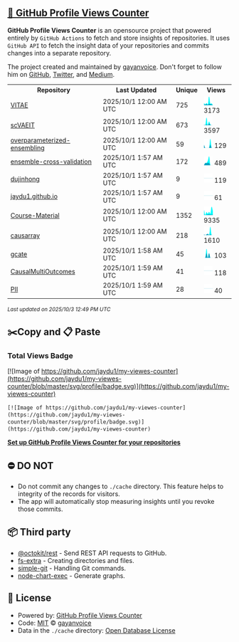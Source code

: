 ## [🚀 GitHub Profile Views Counter](https://github.com/gayanvoice/github-profile-views-counter)
**GitHub Profile Views Counter** is an opensource project that powered entirely by  `GitHub Actions` to fetch and store insights of repositories.
It uses `GitHub API` to fetch the insight data of your repositories and commits changes into a separate repository.

The project created and maintained by [gayanvoice](https://github.com/gayanvoice). Don't forget to follow him on [GitHub](https://github.com/gayanvoice), [Twitter](https://twitter.com/gayanvoice), and [Medium](https://gayanvoice.medium.com/).

<table>
	<tr>
		<th>
			Repository
		</th>
		<th>
			Last Updated
		</th>
		<th>
			Unique
		</th>
		<th>
			Views
		</th>
	</tr>
	<tr>
		<td>
			<a href="https://github.com/jaydu1/my-viewes-counter/tree/master/readme/237868661/week.md">
				VITAE
			</a>
		</td>
		<td>
			2025/10/1 12:00 AM UTC
		</td>
		<td>
			725
		</td>
		<td>
			<img alt="Response time graph" src="https://github.com/jaydu1/my-viewes-counter/raw/master/graph/237868661/small/week.png" height="20"> 3173
		</td>
	</tr>
	<tr>
		<td>
			<a href="https://github.com/jaydu1/my-viewes-counter/tree/master/readme/462010436/week.md">
				scVAEIT
			</a>
		</td>
		<td>
			2025/10/1 12:00 AM UTC
		</td>
		<td>
			673
		</td>
		<td>
			<img alt="Response time graph" src="https://github.com/jaydu1/my-viewes-counter/raw/master/graph/462010436/small/week.png" height="20"> 3597
		</td>
	</tr>
	<tr>
		<td>
			<a href="https://github.com/jaydu1/my-viewes-counter/tree/master/readme/531928405/week.md">
				overparameterized-ensembling
			</a>
		</td>
		<td>
			2025/10/1 12:00 AM UTC
		</td>
		<td>
			59
		</td>
		<td>
			<img alt="Response time graph" src="https://github.com/jaydu1/my-viewes-counter/raw/master/graph/531928405/small/week.png" height="20"> 129
		</td>
	</tr>
	<tr>
		<td>
			<a href="https://github.com/jaydu1/my-viewes-counter/tree/master/readme/703793347/week.md">
				ensemble-cross-validation
			</a>
		</td>
		<td>
			2025/10/1 1:57 AM UTC
		</td>
		<td>
			172
		</td>
		<td>
			<img alt="Response time graph" src="https://github.com/jaydu1/my-viewes-counter/raw/master/graph/703793347/small/week.png" height="20"> 489
		</td>
	</tr>
	<tr>
		<td>
			<a href="https://github.com/jaydu1/my-viewes-counter/tree/master/readme/364835133/week.md">
				dujinhong
			</a>
		</td>
		<td>
			2025/10/1 1:57 AM UTC
		</td>
		<td>
			9
		</td>
		<td>
			<img alt="Response time graph" src="https://github.com/jaydu1/my-viewes-counter/raw/master/graph/364835133/small/week.png" height="20"> 119
		</td>
	</tr>
	<tr>
		<td>
			<a href="https://github.com/jaydu1/my-viewes-counter/tree/master/readme/183219516/week.md">
				jaydu1.github.io
			</a>
		</td>
		<td>
			2025/10/1 1:57 AM UTC
		</td>
		<td>
			9
		</td>
		<td>
			<img alt="Response time graph" src="https://github.com/jaydu1/my-viewes-counter/raw/master/graph/183219516/small/week.png" height="20"> 61
		</td>
	</tr>
	<tr>
		<td>
			<a href="https://github.com/jaydu1/my-viewes-counter/tree/master/readme/183444594/week.md">
				Course-Material
			</a>
		</td>
		<td>
			2025/10/1 12:00 AM UTC
		</td>
		<td>
			1352
		</td>
		<td>
			<img alt="Response time graph" src="https://github.com/jaydu1/my-viewes-counter/raw/master/graph/183444594/small/week.png" height="20"> 9335
		</td>
	</tr>
	<tr>
		<td>
			<a href="https://github.com/jaydu1/my-viewes-counter/tree/master/readme/742555575/week.md">
				causarray
			</a>
		</td>
		<td>
			2025/10/1 12:00 AM UTC
		</td>
		<td>
			218
		</td>
		<td>
			<img alt="Response time graph" src="https://github.com/jaydu1/my-viewes-counter/raw/master/graph/742555575/small/week.png" height="20"> 1610
		</td>
	</tr>
	<tr>
		<td>
			<a href="https://github.com/jaydu1/my-viewes-counter/tree/master/readme/627412890/week.md">
				gcate
			</a>
		</td>
		<td>
			2025/10/1 1:58 AM UTC
		</td>
		<td>
			45
		</td>
		<td>
			<img alt="Response time graph" src="https://github.com/jaydu1/my-viewes-counter/raw/master/graph/627412890/small/week.png" height="20"> 103
		</td>
	</tr>
	<tr>
		<td>
			<a href="https://github.com/jaydu1/my-viewes-counter/tree/master/readme/803707176/week.md">
				CausalMultiOutcomes
			</a>
		</td>
		<td>
			2025/10/1 1:59 AM UTC
		</td>
		<td>
			41
		</td>
		<td>
			<img alt="Response time graph" src="https://github.com/jaydu1/my-viewes-counter/raw/master/graph/803707176/small/week.png" height="20"> 118
		</td>
	</tr>
	<tr>
		<td>
			<a href="https://github.com/jaydu1/my-viewes-counter/tree/master/readme/908646100/week.md">
				PII
			</a>
		</td>
		<td>
			2025/10/1 1:59 AM UTC
		</td>
		<td>
			28
		</td>
		<td>
			<img alt="Response time graph" src="https://github.com/jaydu1/my-viewes-counter/raw/master/graph/908646100/small/week.png" height="20"> 40
		</td>
	</tr>
</table>

<small><i>Last updated on 2025/10/3 12:49 PM UTC</i></small>

## ✂️Copy and 📋 Paste
### Total Views Badge
[![Image of https://github.com/jaydu1/my-viewes-counter](https://github.com/jaydu1/my-viewes-counter/blob/master/svg/profile/badge.svg)](https://github.com/jaydu1/my-viewes-counter)

```readme
[![Image of https://github.com/jaydu1/my-viewes-counter](https://github.com/jaydu1/my-viewes-counter/blob/master/svg/profile/badge.svg)](https://github.com/jaydu1/my-viewes-counter)
```
[**Set up GitHub Profile Views Counter for your repositories**](https://github.com/gayanvoice/github-profile-views-counter)
## ⛔ DO NOT
- Do not commit any changes to `./cache` directory. This feature helps to integrity of the records for visitors.
- The app will automatically stop measuring insights until you revoke those commits.
## 📦 Third party

- [@octokit/rest](https://www.npmjs.com/package/@octokit/rest) - Send REST API requests to GitHub.
- [fs-extra](https://www.npmjs.com/package/fs-extra) - Creating directories and files.
- [simple-git](https://www.npmjs.com/package/simple-git) - Handling Git commands.
- [node-chart-exec](https://www.npmjs.com/package/node-chart-exec) - Generate graphs.
## 📄 License
- Powered by: [GitHub Profile Views Counter](https://github.com/gayanvoice/github-profile-views-counter)
- Code: [MIT](./LICENSE) © [gayanvoice](https://github.com/gayanvoice)
- Data in the `./cache` directory: [Open Database License](https://opendatacommons.org/licenses/odbl/1-0/)